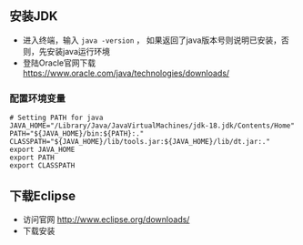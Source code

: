 ﻿
## 安装JDK
- 进入终端，输入 `java -version` ， 如果返回了java版本号则说明已安装，否则，先安装java运行环境
- 登陆Oracle官网下载 <https://www.oracle.com/java/technologies/downloads/>

### 配置环境变量

```shell script
# Setting PATH for java
JAVA_HOME="/Library/Java/JavaVirtualMachines/jdk-18.jdk/Contents/Home"
PATH="${JAVA_HOME}/bin:${PATH}:."
CLASSPATH="${JAVA_HOME}/lib/tools.jar:${JAVA_HOME}/lib/dt.jar:."
export JAVA_HOME
export PATH
export CLASSPATH
```


## 下载Eclipse
- 访问官网 <http://www.eclipse.org/downloads/>
- 下载安装
